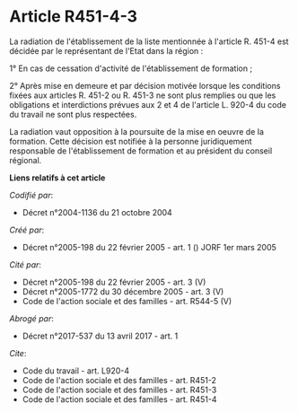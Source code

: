 # Article R451-4-3

La radiation de l'établissement de la liste mentionnée à l'article R. 451-4 est décidée par le représentant de l'Etat dans la
région :

1° En cas de cessation d'activité de l'établissement de formation ;

2° Après mise en demeure et par décision motivée lorsque les conditions fixées aux articles R. 451-2 ou R. 451-3 ne sont plus
remplies ou que les obligations et interdictions prévues aux 2 et 4 de l'article L. 920-4 du code du travail ne sont plus
respectées.

La radiation vaut opposition à la poursuite de la mise en oeuvre de la formation. Cette décision est notifiée à la personne
juridiquement responsable de l'établissement de formation et au président du conseil régional.

**Liens relatifs à cet article**

_Codifié par_:

  - Décret n°2004-1136 du 21 octobre 2004

_Créé par_:

  - Décret n°2005-198 du 22 février 2005 - art. 1 () JORF 1er mars 2005

_Cité par_:

  - Décret n°2005-198 du 22 février 2005 - art. 3 (V)
  - Décret n°2005-1772 du 30 décembre 2005 - art. 3 (V)
  - Code de l'action sociale et des familles - art. R544-5 (V)

_Abrogé par_:

  - Décret n°2017-537 du 13 avril 2017 - art. 1

_Cite_:

  - Code du travail - art. L920-4
  - Code de l'action sociale et des familles - art. R451-2
  - Code de l'action sociale et des familles - art. R451-3
  - Code de l'action sociale et des familles - art. R451-4
